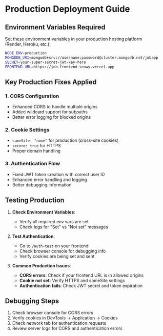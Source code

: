 # Production Deployment Guide

## Environment Variables Required

Set these environment variables in your production hosting platform (Render, Heroku, etc.):

```bash
NODE_ENV=production
MONGODB_URI=mongodb+srv://username:password@cluster.mongodb.net/jobapp
SECRET=your-super-secret-jwt-key-here
FRONTEND_URL=https://job-frontend-snowy.vercel.app
```

## Key Production Fixes Applied

### 1. CORS Configuration
- Enhanced CORS to handle multiple origins
- Added wildcard support for subpaths
- Better error logging for blocked origins

### 2. Cookie Settings
- `sameSite: "none"` for production (cross-site cookies)
- `secure: true` for HTTPS
- Proper domain handling

### 3. Authentication Flow
- Fixed JWT token creation with correct user ID
- Enhanced error handling and logging
- Better debugging information

## Testing Production

1. **Check Environment Variables**:
   - Verify all required env vars are set
   - Check logs for "Set" vs "Not set" messages

2. **Test Authentication**:
   - Go to `/auth-test` on your frontend
   - Check browser console for debugging info
   - Verify cookies are being set and sent

3. **Common Production Issues**:
   - **CORS errors**: Check if your frontend URL is in allowed origins
   - **Cookie not set**: Verify HTTPS and sameSite settings
   - **Authentication fails**: Check JWT secret and token expiration

## Debugging Steps

1. Check browser console for CORS errors
2. Verify cookies in DevTools → Application → Cookies
3. Check network tab for authentication requests
4. Review server logs for CORS and authentication errors
